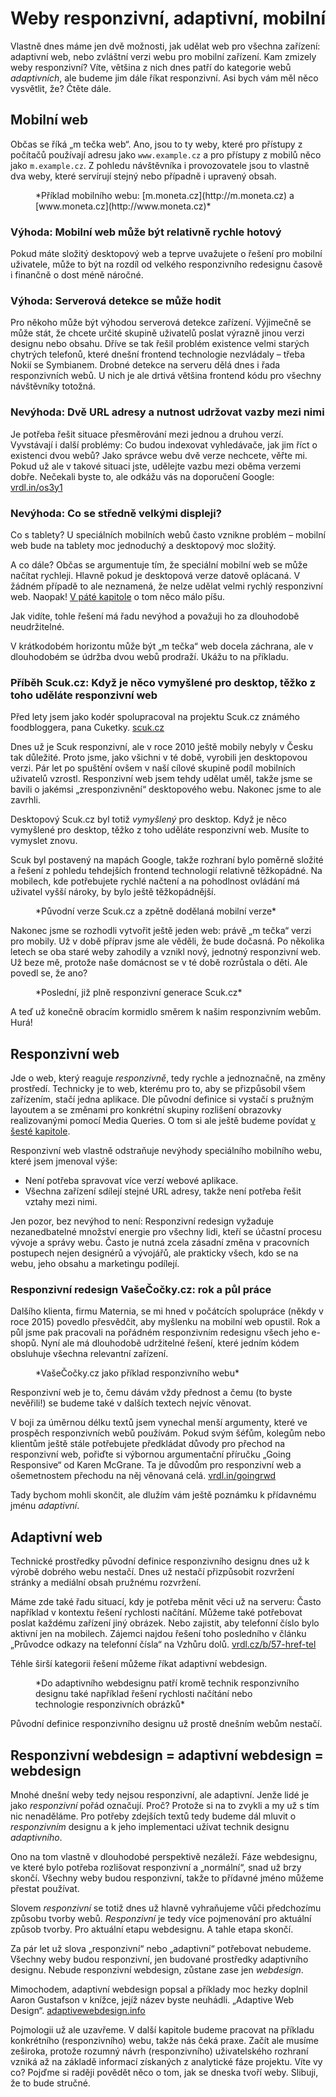 # Weby responzivní, adaptivní, mobilní

Vlastně dnes máme jen dvě možnosti, jak udělat web pro všechna zařízení: adaptivní web, nebo zvláštní verzi webu pro mobilní zařízení. Kam zmizely weby responzivní? Víte, většina z nich dnes patří do kategorie webů *adaptivních*, ale budeme jim dále říkat responzivní. Asi bych vám měl něco vysvětlit, že? Čtěte dále.

## Mobilní web

Občas se říká „m tečka web“. Ano, jsou to ty weby, které pro přístupy z počítačů používají adresu jako `www.example.cz` a pro přístupy z mobilů něco jako `m.example.cz`. Z pohledu návštěvníka i provozovatele jsou to vlastně dva weby, které servírují stejný nebo případně i upravený obsah.

<figure>
<img src="dist/images/original/vdwd/moneta.jpg" alt="">
<figcaption markdown="1">    
*Příklad mobilního webu: [m.moneta.cz](http://m.moneta.cz) a [www.moneta.cz](http://www.moneta.cz)*
</figcaption> 
</figure> 



### Výhoda: Mobilní web může být relativně rychle hotový

Pokud máte složitý desktopový web a teprve uvažujete o řešení pro mobilní uživatele, může to být na rozdíl od velkého responzivního redesignu časově i finančně o dost méně náročné.

### Výhoda: Serverová detekce se může hodit 

Pro někoho může být výhodou serverová detekce zařízení. Výjimečně se může stát, že chcete určité skupině uživatelů poslat výrazně jinou verzi designu nebo obsahu. Dříve se tak řešil problém existence velmi starých chytrých telefonů, které dnešní frontend technologie nezvládaly – třeba Nokií se Symbianem. Drobné detekce na serveru dělá dnes i řada responzivních webů. U nich je ale drtivá většina frontend kódu pro všechny návštěvníky totožná.

### Nevýhoda: Dvě URL adresy a nutnost udržovat vazby mezi nimi

Je potřeba řešit situace přesměrování mezi jednou a druhou verzí. Vyvstávají i další problémy: Co budou indexovat vyhledávače, jak jim říct o existenci dvou webů? Jako správce webu dvě verze nechcete, věřte mi. Pokud už ale v takové situaci jste, udělejte vazbu mezi oběma verzemi dobře. Nečekali byste to, ale odkážu vás na doporučení Google: [vrdl.in/os3y1](https://developers.google.com/webmasters/mobile-sites/mobile-seo/separate-urls)

### Nevýhoda: Co se středně velkými displeji?

Co s tablety? U speciálních mobilních webů často vznikne problém – mobilní web bude na tablety moc jednoduchý a desktopový moc složitý.

A co dále? Občas se argumentuje tím, že speciální mobilní web se může načítat rychleji. Hlavně pokud je desktopová verze datově oplácaná. V žádném případě to ale neznamená, že nelze udělat velmi rychlý responzivní web. Naopak! [V páté kapitole](kap-rychlost.md) o tom něco málo píšu.

Jak vidíte, tohle řešení má řadu nevýhod a považuji ho za dlouhodobě neudržitelné. 

V krátkodobém horizontu může být „m tečka“ web docela záchrana, ale v dlouhodobém se údržba dvou webů prodraží. Ukážu to na příkladu.

### Příběh Scuk.cz: Když je něco vymyšlené pro desktop, těžko z toho uděláte responzivní web

Před lety jsem jako kodér spolupracoval na projektu Scuk.cz známého foodbloggera, pana Cuketky. [scuk.cz](http://www.scuk.cz/)

Dnes už je Scuk responzivní, ale v roce 2010 ještě mobily nebyly v Česku tak důležité. Proto jsme, jako všichni v té době, vyrobili jen desktopovou verzi. Pár let po spuštění ovšem v naší cílové skupině podíl mobilních uživatelů vzrostl. Responzivní web jsem tehdy udělat uměl, takže jsme se bavili o jakémsi „zresponzivnění“ desktopového webu. Nakonec jsme to ale zavrhli.

Desktopový Scuk.cz byl totiž *vymyšlený* pro desktop. Když je něco vymyšlené pro desktop, těžko z toho uděláte responzivní web. Musíte to vymyslet znovu. 

Scuk byl postavený na mapách Google, takže rozhraní bylo poměrně složité a řešení z pohledu tehdejších frontend technologií relativně těžkopádné. Na mobilech, kde potřebujete rychlé načtení a na pohodlnost ovládání má uživatel vyšší nároky, by bylo ještě těžkopádnější.

<figure>
<img src="dist/images/original/vdwd/scuk.jpg" alt="">
<figcaption markdown="1">    
*Původní verze Scuk.cz a zpětně dodělaná mobilní verze*
</figcaption> 
</figure> 

Nakonec jsme se rozhodli vytvořit ještě jeden web: právě „m tečka“ verzi pro mobily. Už v době příprav jsme ale věděli, že bude dočasná. Po několika letech se oba staré weby zahodily a vznikl nový, jednotný responzivní web. Už beze mě, protože naše domácnost se v té době rozrůstala o děti. Ale povedl se, že ano?

<figure>
<img src="dist/images/original/vdwd/scuk-responzivni.jpg" alt="">
<figcaption markdown="1">    
*Poslední, již plně responzivní generace Scuk.cz*
</figcaption> 
</figure> 

A teď už konečně obracím kormidlo směrem k našim responzivním webům. Hurá!

## Responzivní web

Jde o web, který reaguje *responzivně*, tedy rychle a jednoznačně, na změny prostředí. Technicky je to web, kterému pro to, aby se přizpůsobil všem zařízením, stačí jedna aplikace. Dle původní definice si vystačí s pružným layoutem a se změnami pro konkrétní skupiny rozlišení obrazovky realizovanými pomocí Media Queries. O tom si ale ještě budeme povídat [v šesté kapitole](3-principy-rwd.md).

Responzivní web vlastně odstraňuje nevýhody speciálního mobilního webu, které jsem jmenoval výše: 

- Není potřeba spravovat více verzí webové aplikace.
- Všechna zařízení sdílejí stejné URL adresy, takže není potřeba řešit vztahy mezi nimi.

Jen pozor, bez nevýhod to není: Responzivní redesign vyžaduje nezanedbatelné množství energie pro všechny lidi, kteří se účastní procesu vývoje a správy webu. Často je nutná zcela zásadní změna v pracovních postupech nejen designérů a vývojářů, ale prakticky všech, kdo se na webu, jeho obsahu a marketingu podílejí.

### Responzivní redesign VašeČočky.cz: rok a půl práce

Dalšího klienta, firmu Maternia, se mi hned v počátcích spolupráce (někdy v roce 2015) povedlo přesvědčit, aby myšlenku na mobilní web opustil. Rok a půl jsme pak pracovali na pořádném responzivním redesignu všech jeho e-shopů. Nyní ale má dlouhodobě udržitelné řešení, které jedním kódem obsluhuje všechna relevantní zařízení.

<figure>
<img src="dist/images/original/vdwd/vase-cocky.jpg" alt="">
<figcaption markdown="1">    
*VašeČočky.cz jako příklad responzivního webu*
</figcaption> 
</figure> 

Responzivní web je to, čemu dávám vždy přednost a čemu (to byste nevěřili!) se budeme také v dalších textech nejvíc věnovat.

V boji za úměrnou délku textů jsem vynechal menší argumenty, které ve prospěch responzivních webů používám. Pokud svým šéfům, kolegům nebo klientům ještě stále potřebujete předkládat důvody pro přechod na responzivní web, pořiďte si výbornou argumentační příručku „Going Responsive“ od Karen McGrane. Ta je důvodům pro responzivní web a ošemetnostem přechodu na něj věnovaná celá. [vrdl.in/goingrwd](https://abookapart.com/products/going-responsive)

Tady bychom mohli skončit, ale dlužím vám ještě poznámku k přídavnému jménu *adaptivní*.

## Adaptivní web

Technické prostředky původní definice responzivního designu dnes už k výrobě dobrého webu nestačí. Dnes už nestačí přizpůsobit rozvržení stránky a mediální obsah pružnému rozvržení. 

Máme zde také řadu situací, kdy je potřeba měnit věci už na serveru:  Často například v kontextu řešení rychlosti načítání. Můžeme také potřebovat poslat každému zařízení jiný obrázek. Nebo zajistit, aby telefonní číslo bylo aktivní jen na mobilech. Zájemci najdou řešení toho posledního v článku „Průvodce odkazy na telefonní čísla“ na Vzhůru dolů. [vrdl.cz/b/57-href-tel](http://www.vrdl.cz/blog/57-href-tel)

Téhle širší kategorii řešení můžeme říkat adaptivní webdesign. 

<figure>
<img src="dist/images/original/vdwd/adaptivni.jpg" alt="">
<figcaption markdown="1">    
*Do adaptivního webdesignu patří kromě technik responzivního designu také například řešení rychlosti načítání nebo technologie responzivních obrázků*
</figcaption> 
</figure> 

Původní definice responzivního designu už prostě dnešním webům nestačí.


## Responzivní webdesign = adaptivní webdesign = webdesign

Mnohé dnešní weby tedy nejsou responzivní, ale adaptivní. Jenže lidé je jako *responzivní* pořád označují. Proč? Protože si na to zvykli a my už s tím nic nenaděláme. Pro potřeby zdejších textů tedy budeme dál mluvit o *responzivním* designu a k jeho implementaci užívat technik designu *adaptivního*. 

Ono na tom vlastně v dlouhodobé perspektivě nezáleží. Fáze webdesignu, ve které bylo potřeba rozlišovat responzivní a „normální“, snad už brzy skončí. Všechny weby budou responzivní, takže to přídavné jméno můžeme přestat používat.

Slovem *responzivní* se totiž dnes už hlavně vyhraňujeme vůči předchozímu způsobu tvorby webů. *Responzivní* je tedy více pojmenování pro aktuální způsob tvorby. Pro aktuální etapu webdesignu. A tahle etapa skončí.

Za pár let už slova „responzivní“ nebo „adaptivní“ potřebovat nebudeme. Všechny weby budou responzivní, jen budované prostředky adaptivního designu. Nebude responzivní webdesign, zůstane zase jen *webdesign*. 

Mimochodem, adaptivní webdesign popsal a příklady moc hezky doplnil Aaron Gustafson v knížce, jejíž název byste neuhádli. „Adaptive Web Design“. [adaptivewebdesign.info](https://adaptivewebdesign.info/)

<p class="ebook-only">
  Pojmologii už ale uzavřeme. V další kapitole budeme pracovat na příkladu konkrétního (responzivního) webu, takže nás čeká praxe. Začít ale musíme zeširoka, protože rozumný návrh (responzivního) uživatelského rozhraní vzniká až na základě informací získaných z analytické fáze projektu. Víte vy co? Pojďme si raději povědět něco o tom, jak se dneska tvoří weby. Slibuji, že to bude stručné.
</p>


